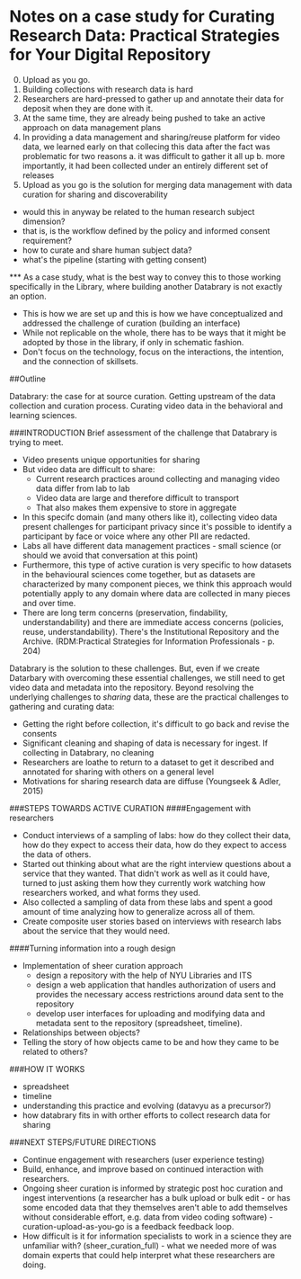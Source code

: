 Notes on a case study for Curating Research Data: Practical Strategies for Your Digital Repository
==================================================================================================

0. Upload as you go.
1. Building collections with research data is hard
2. Researchers are hard-pressed to gather up and annotate their data for deposit when they are done with it.
3. At the same time, they are already being pushed to take an active approach on data management plans
4. In providing a data management and sharing/reuse platform for video data, we learned early on that collecing this data after the fact was problematic for two reasons
    a. it was difficult to gather it all up
    b. more importantly, it had been collected under an entirely different set of releases
5. Upload as you go is the solution for merging data management with data curation for sharing and discoverability

- would this in anyway be related to the human research subject dimension?
- that is, is the workflow defined by the policy and informed consent requirement?
- how to curate and share human subject data?
- what's the pipeline (starting with getting consent)

*** As a case study, what is the best way to convey this to those working specifically in the Library, where building another Databrary is not exactly an option.

  - This is how we are set up and this is how we have conceptualized and addressed the challenge of curation (building an interface)
  - While not replicable on the whole, there has to be ways that it might be adopted by those in the library, if only in schematic fashion.
  - Don't focus on the technology, focus on the interactions, the intention, and the connection of skillsets.
  
##Outline

Databrary: the case for at source curation. Getting upstream of the data collection and curation process. Curating video data in the behavioral and learning sciences.

###INTRODUCTION
Brief assessment of the challenge that Databrary is trying to meet.
- Video presents unique opportunities for sharing
- But video data are difficult to share:
    - Current research practices around collecting and managing video data differ from lab to lab
    - Video data are large and therefore difficult to transport
    - That also makes them expensive to store in aggregate
- In this specifc domain (and many others like it), collecting video data present challenges for participant privacy since it's possible to identify a participant by face or voice where any other PII are redacted.
- Labs all have different data management practices - small science (or should we avoid that conversation at this point)
- Furthermore, this type of active curation is very specific to how datasets in the behavioural sciences come together, but as datasets are characterized by many component pieces, we think this approach would potentially apply to any domain where data are collected in many pieces and over time.
- There are long term concerns (preservation, findability, understandability) and there are immediate access concerns (policies, reuse, understandability). There's the Institutional Repository and the Archive. (RDM:Practical Strategies for Information Professionals - p. 204)

Databrary is the solution to these challenges. But, even if we create Datarbary with overcoming these essential challenges, we still need to get video data and metadata into the repository. Beyond resolving the underlying challenges to _sharing_ data, these are the practical challenges to gathering and curating data:
- Getting the right before collection, it's difficult to go back and revise the consents
- Significant cleaning and shaping of data is necessary for ingest. If collecting in Databrary, no cleaning
- Researchers are loathe to return to a dataset to get it described and annotated for sharing with others on a general level
- Motivations for sharing research data are diffuse (Youngseek & Adler, 2015)

###STEPS TOWARDS ACTIVE CURATION
####Engagement with researchers
- Conduct interviews of a sampling of labs: how do they collect their data, how do they expect to access their data, how do they expect to access the data of others.
- Started out thinking about what are the right interview questions about a service that they wanted. That didn't work as well as it could have, turned to just asking them how they currently work watching how researchers worked, and what forms they used.
- Also collected a sampling of data from these labs and spent a good amount of time analyzing how to generalize across all of them.
- Create composite user stories based on interviews with research labs about the service that they would need.

####Turning information into a rough design
- Implementation of sheer curation approach
  - design a repository with the help of NYU Libraries and ITS
  - design a web application that handles authorization of users and provides the necessary access restrictions around data sent to the repository
  - develop user interfaces for uploading and modifying data and metadata sent to the repository (spreadsheet, timeline).
- Relationships between objects?
- Telling the story of how objects came to be and how they came to be related to others?

###HOW IT WORKS
- spreadsheet
- timeline
- understanding this practice and evolving (datavyu as a precursor?)
- how databrary fits in with orther efforts to collect research data for sharing

###NEXT STEPS/FUTURE DIRECTIONS
- Continue engagement with researchers (user experience testing)
- Build, enhance, and improve based on continued interaction with researchers.  
- Ongoing sheer curation is informed by strategic post hoc curation and ingest interventions (a researcher has a bulk upload or bulk edit - or has some encoded data that they themselves aren't able to add themselves without considerable effort, e.g. data from video coding software) - curation-upload-as-you-go is a feedback feedback loop.
- How difficult is it for information specialists to work in a science they are unfamiliar with? (sheer_curation_full) - what we needed more of was domain experts that could help interpret what these researchers are doing.
